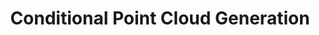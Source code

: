 ---
layout: page
title: Conditional Point Cloud Generation
description: Project for Visual Learning and Recognition (16-824), CMU
img: 
importance: 4
category: projects
related_publications: false
---